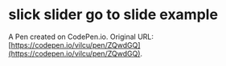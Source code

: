 # slick slider go to slide example

A Pen created on CodePen.io. Original URL: [https://codepen.io/vilcu/pen/ZQwdGQ](https://codepen.io/vilcu/pen/ZQwdGQ).

